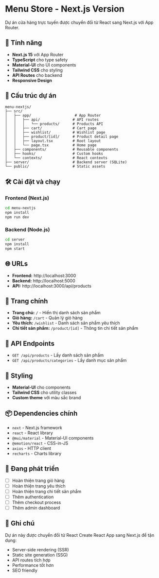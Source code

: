 # Menu Store - Next.js Version

Dự án cửa hàng trực tuyến được chuyển đổi từ React sang Next.js với App Router.

## 🚀 Tính năng

- **Next.js 15** với App Router
- **TypeScript** cho type safety
- **Material-UI** cho UI components
- **Tailwind CSS** cho styling
- **API Routes** cho backend
- **Responsive Design**

## 📁 Cấu trúc dự án

```
menu-nextjs/
├── src/
│   ├── app/                    # App Router
│   │   ├── api/               # API routes
│   │   │   └── products/      # Products API
│   │   ├── cart/              # Cart page
│   │   ├── wishlist/          # Wishlist page
│   │   ├── product/[id]/      # Product detail page
│   │   ├── layout.tsx         # Root layout
│   │   └── page.tsx           # Home page
│   ├── components/            # Reusable components
│   ├── hooks/                 # Custom hooks
│   └── contexts/              # React contexts
├── server/                    # Backend server (SQLite)
└── public/                    # Static assets
```

## 🛠️ Cài đặt và chạy

### Frontend (Next.js)

```bash
cd menu-nextjs
npm install
npm run dev
```

### Backend (Node.js)

```bash
cd server
npm install
npm start
```

## 🌐 URLs

- **Frontend:** http://localhost:3000
- **Backend:** http://localhost:5000
- **API:** http://localhost:3000/api/products

## 📱 Trang chính

- **Trang chủ:** `/` - Hiển thị danh sách sản phẩm
- **Giỏ hàng:** `/cart` - Quản lý giỏ hàng
- **Yêu thích:** `/wishlist` - Danh sách sản phẩm yêu thích
- **Chi tiết sản phẩm:** `/product/[id]` - Thông tin chi tiết sản phẩm

## 🔧 API Endpoints

- `GET /api/products` - Lấy danh sách sản phẩm
- `GET /api/products/categories` - Lấy danh mục sản phẩm

## 🎨 Styling

- **Material-UI** cho components
- **Tailwind CSS** cho utility classes
- **Custom theme** với màu sắc brand

## 📦 Dependencies chính

- `next` - Next.js framework
- `react` - React library
- `@mui/material` - Material-UI components
- `@emotion/react` - CSS-in-JS
- `axios` - HTTP client
- `recharts` - Charts library

## 🚧 Đang phát triển

- [ ] Hoàn thiện trang giỏ hàng
- [ ] Hoàn thiện trang yêu thích
- [ ] Hoàn thiện trang chi tiết sản phẩm
- [ ] Thêm authentication
- [ ] Thêm checkout process
- [ ] Thêm admin dashboard

## 📝 Ghi chú

Dự án này được chuyển đổi từ React Create React App sang Next.js để tận dụng:

- Server-side rendering (SSR)
- Static site generation (SSG)
- API routes tích hợp
- Performance tốt hơn
- SEO friendly
